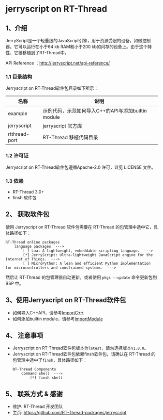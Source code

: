 # jerryscript on RT-Thread

## 1、介绍

JerryScript是一个轻量级的JavaScript引擎，用于资源受限的设备，如微控制器。它可以运行在小于64 kb RAM和小于200 kb的闪存的设备上。由于这个特性，它被移植到了RT-Thread中。

API Reference ：http://jerryscript.net/api-reference/

### 1.1 目录结构

Jerryscript on RT-Thread软件包目录如下所示：

|  名称 |  说明 |
| - | - |
| example | 示例代码，示范如何导入C++的API与添加builtin module |
| jerryscript | jerryscript 官方库 |
| rtthread-port | RT-Thread 移植代码目录 |

### 1.2 许可证

Jerryscript on RT-Thread软件包遵循Apache-2.0 许可，详见 LICENSE 文件。

### 1.3 依赖

- RT-Thread 3.0+
- finsh 软件包

## 2、 获取软件包

使用 Jerryscript on RT-Thread 软件包需要在 RT-Thread 的包管理中选中它，具体路径如下：

    RT-Thread online packages
        language packages  --->
            [ ] Lua: A lightweight, embeddable scripting language.  --->
            [*] JerryScript: Ultra-lightweight JavaScript engine for the Internet of Things.  --->
            [ ] MicroPython: A lean and efficient Python implementation for microcontrollers and constrained systems.  --->

然后让 RT-Thread 的包管理器自动更新，或者使用 `pkgs --update` 命令更新包到 BSP 中。

## 3、使用Jerryscript on RT-Thread软件包

- 如何导入C++API，请参考[ImportC++](examples/ImportC++/ImportCpp.md)
- 如何添加builtin module，请参考[ImportModule](examples/ImpotrModule/ImportModule.md)

## 4、 注意事项

- Jerryscript on RT-Thread软件包版本为`latest`，请勿选择版本`V1.0.0`。
- Jerryscript on RT-Thread软件包依赖finsh软件包，请确认在 RT-Thread 的包管理中选中了`finsh`，具体路径如下：
    ```
    RT-Thread Components
        Command shell  --->
            [*] finsh shell
    ```
## 5、 联系方式 & 感谢

- 维护: RT-Thread 开发团队
- 主页: https://github.com/RT-Thread-packages/jerryscript